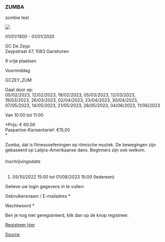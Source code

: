 ### ZUMBA

zombie test

![](https://s3-eu-west-1.amazonaws.com/os-kwdo/prod/vgc/images/activity/633c12a26c002_db15123d-1_-_OK.jfif)

01/01/1900 - 01/01/2020

GC De Zeyp  
Zeypstraat 47, 1083 Ganshoren

9 vrije plaatsen

Voormiddag

GCZEY\_ZUM

Gaat door op:  
05/02/2023, 12/02/2023, 19/02/2023, 05/03/2023, 12/03/2023, 19/03/2023, 26/03/2023, 02/04/2023, 23/04/2023, 30/04/2023, 07/05/2023, 14/05/2023, 21/05/2023, 28/05/2023, 04/06/2023, 11/06/2023

Van 10:00 tot 11:00

*Prijs: € 60.00  
Paspartoe-Kansentarief: €15,00  
*

Zumba, dat is fitnessoefeningen op ritmische muziek. De bewegingen zijn gebaseerd op Latijns-Amerikaanse dans. Beginners zijn ook welkom.

###### Inschrijvingsdata

1.  05/10/2022 15:00 tot 01/08/2023 15:00 (Iedereen)

Gelieve uw login gegevens in te vullen:

Gebruikersnaam / E-mailadres \* 

Wachtwoord \* 

  

Ben je nog niet geregistreerd, klik dan op de knop registreer.

[Registreer hier](/registration)

[Source](https://tickets.vgc.be/activity/subscribe/GCZEY_ZUM)